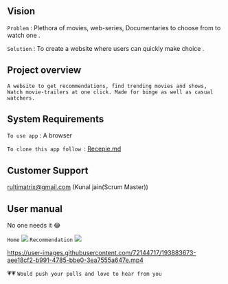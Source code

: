 
## Vision
`Problem` : Plethora of movies, web-series, Documentaries to choose from to watch one .

`Solution` : To create a website where  users can quickly make choice .


## Project overview
`A website to get recommendations, find trending movies and shows, Watch movie-trailers at one click. Made for binge as well as casual watchers.`

## System Requirements
`To use app` : A browser

`To clone this app follow `: [Recepie.md](https://github.com/kunaljainwin/Starflix/blob/master/RECEPIE.md)

## Customer Support 
rultimatrix@gmail.com (Kunal jain(Scrum Master))

## User manual
No one needs it 😂

 `Home`
![](https://github.com/kunaljainwin/Starflix/blob/e41f7dcfd31288fa2c834f241cd90f5477fd34d1/home_ss.png)
 `Recommendation`
![](https://github.com/kunaljainwin/Starflix/blob/7a4ce83ef340f66e11de6c1ec13f1b1f3881aeaf/recommend_ss.png)


https://user-images.githubusercontent.com/72144717/193883673-aee18cf2-b991-4785-bbe0-3ea7555a647e.mp4




                 
                     
   💗💗 `Would push your pulls and love to hear from you`
    
